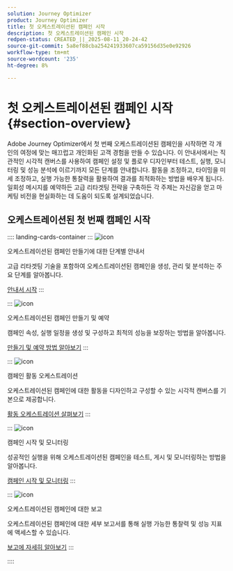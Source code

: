 ```yaml
---
solution: Journey Optimizer
product: Journey Optimizer
title: 첫 오케스트레이션된 캠페인 시작
description: 첫 오케스트레이션된 캠페인 시작
redpen-status: CREATED_||_2025-08-11_20-24-42
source-git-commit: 5a8ef88cba254241933607ca59156d35e0e92926
workflow-type: tm+mt
source-wordcount: '235'
ht-degree: 8%

---
```



# 첫 오케스트레이션된 캠페인 시작{#section-overview}

Adobe Journey Optimizer에서 첫 번째 오케스트레이션된 캠페인을 시작하면 각 개인의 여정에 맞는 매끄럽고 개인화된 고객 경험을 만들 수 있습니다. 이 안내서에서는 직관적인 시각적 캔버스를 사용하여 캠페인 설정 및 플로우 디자인부터 테스트, 실행, 모니터링 및 성능 분석에 이르기까지 모든 단계를 안내합니다. 활동을 조정하고, 타이밍을 미세 조정하고, 실행 가능한 통찰력을 활용하여 결과를 최적화하는 방법을 배우게 됩니다. 일회성 메시지를 예약하든 고급 리타겟팅 전략을 구축하든 각 주제는 자신감을 얻고 마케팅 비전을 현실화하는 데 도움이 되도록 설계되었습니다.

## 오케스트레이션된 첫 번째 캠페인 시작

:::: landing-cards-container
:::
![icon](https://cdn.experienceleague.adobe.com/icons/circle-play.svg)

오케스트레이션된 캠페인 만들기에 대한 단계별 안내서

고급 리타겟팅 기술을 포함하여 오케스트레이션된 캠페인을 생성, 관리 및 분석하는 주요 단계를 알아봅니다.

[안내서 시작](../using/orchestrated/gs-campaign-creation.md)
:::

:::
![icon](https://cdn.experienceleague.adobe.com/icons/list-check.svg)

오케스트레이션된 캠페인 만들기 및 예약

캠페인 속성, 실행 일정을 생성 및 구성하고 최적의 성능을 보장하는 방법을 알아봅니다.

[만들기 및 예약 방법 알아보기](../using/orchestrated/create-orchestrated-campaign.md)
:::

:::
![icon](https://cdn.experienceleague.adobe.com/icons/code-branch.svg)

캠페인 활동 오케스트레이션

오케스트레이션된 캠페인에 대한 활동을 디자인하고 구성할 수 있는 시각적 캔버스를 기본으로 제공합니다.

[활동 오케스트레이션 살펴보기](../using/orchestrated/orchestrate-activities.md)
:::

:::
![icon](https://cdn.experienceleague.adobe.com/icons/gear.svg)

캠페인 시작 및 모니터링

성공적인 실행을 위해 오케스트레이션된 캠페인을 테스트, 게시 및 모니터링하는 방법을 알아봅니다.

[캠페인 시작 및 모니터링](../using/orchestrated/start-monitor-campaigns.md)
:::

:::
![icon](https://cdn.experienceleague.adobe.com/icons/chart-line.svg)

오케스트레이션된 캠페인에 대한 보고

오케스트레이션된 캠페인에 대한 세부 보고서를 통해 실행 가능한 통찰력 및 성능 지표에 액세스할 수 있습니다.

[보고에 자세히 알아보기](../using/orchestrated/reporting-campaigns.md)
:::

::::
